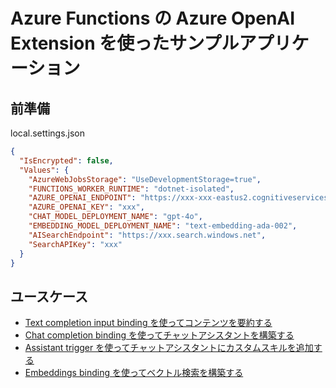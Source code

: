 # Azure Functions の Azure OpenAI Extension を使ったサンプルアプリケーション

## 前準備
local.settings.json
```json
{
  "IsEncrypted": false,
  "Values": {
    "AzureWebJobsStorage": "UseDevelopmentStorage=true",
    "FUNCTIONS_WORKER_RUNTIME": "dotnet-isolated",
    "AZURE_OPENAI_ENDPOINT": "https://xxx-xxx-eastus2.cognitiveservices.azure.com/",
    "AZURE_OPENAI_KEY": "xxx",
    "CHAT_MODEL_DEPLOYMENT_NAME": "gpt-4o",
    "EMBEDDING_MODEL_DEPLOYMENT_NAME": "text-embedding-ada-002",
    "AISearchEndpoint": "https://xxx.search.windows.net",
    "SearchAPIKey": "xxx"
  }
}
```

## ユースケース
- [Text completion input binding を使ってコンテンツを要約する](./azure-functions-openai-extension/Text.cs)
- [Chat completion binding を使ってチャットアシスタントを構築する](./azure-functions-openai-extension/Chat.cs)
- [Assistant trigger を使ってチャットアシスタントにカスタムスキルを追加する](./azure-functions-openai-extension/AssistantSkills.cs)
- [Embeddings binding を使ってベクトル検索を構築する](./azure-functions-openai-extension/Embeddings.cs)

